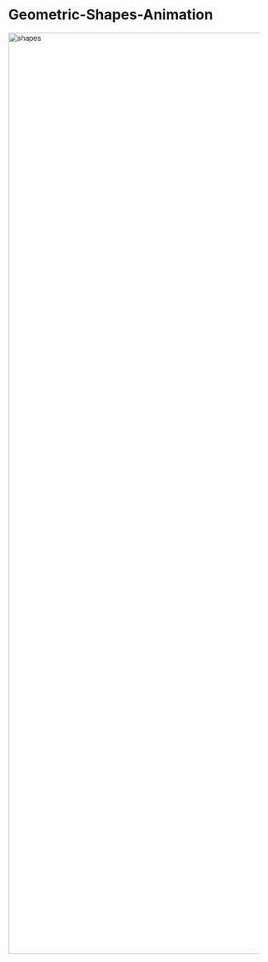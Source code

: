 # Geometric-Shapes-Animation
<img width="1842" alt="shapes" src="https://user-images.githubusercontent.com/10698943/211240080-8f3e8ad4-490d-4bd7-9ea3-7bd2c8f876da.png">
